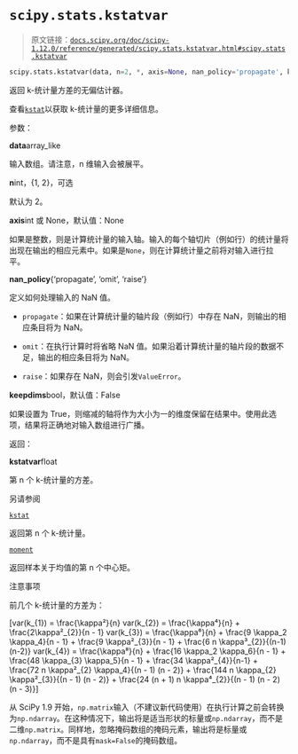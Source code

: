 # `scipy.stats.kstatvar`

> 原文链接：[`docs.scipy.org/doc/scipy-1.12.0/reference/generated/scipy.stats.kstatvar.html#scipy.stats.kstatvar`](https://docs.scipy.org/doc/scipy-1.12.0/reference/generated/scipy.stats.kstatvar.html#scipy.stats.kstatvar)

```py
scipy.stats.kstatvar(data, n=2, *, axis=None, nan_policy='propagate', keepdims=False)
```

返回 k-统计量方差的无偏估计器。

查看[`kstat`](https://docs.scipy.org/doc/scipy-1.12.0/reference/generated/scipy.stats.kstat.html#scipy.stats.kstat "scipy.stats.kstat")以获取 k-统计量的更多详细信息。

参数：

**data**array_like

输入数组。请注意，n 维输入会被展平。

**n**int，{1, 2}，可选

默认为 2。

**axis**int 或 None，默认值：None

如果是整数，则是计算统计量的输入轴。输入的每个轴切片（例如行）的统计量将出现在输出的相应元素中。如果是`None`，则在计算统计量之前将对输入进行拉平。

**nan_policy**{‘propagate’, ‘omit’, ‘raise’}

定义如何处理输入的 NaN 值。

+   `propagate`：如果在计算统计量的轴片段（例如行）中存在 NaN，则输出的相应条目将为 NaN。

+   `omit`：在执行计算时将省略 NaN 值。如果沿着计算统计量的轴片段的数据不足，输出的相应条目将为 NaN。

+   `raise`：如果存在 NaN，则会引发`ValueError`。

**keepdims**bool，默认值：False

如果设置为 True，则缩减的轴将作为大小为一的维度保留在结果中。使用此选项，结果将正确地对输入数组进行广播。

返回：

**kstatvar**float

第 n 个 k-统计量的方差。

另请参阅

[`kstat`](https://docs.scipy.org/doc/scipy-1.12.0/reference/generated/scipy.stats.kstat.html#scipy.stats.kstat "scipy.stats.kstat")

返回第 n 个 k-统计量。

[`moment`](https://docs.scipy.org/doc/scipy-1.12.0/reference/generated/scipy.stats.moment.html#scipy.stats.moment "scipy.stats.moment")

返回样本关于均值的第 n 个中心矩。

注意事项

前几个 k-统计量的方差为：

\[var(k_{1}) = \frac{\kappa²}{n} var(k_{2}) = \frac{\kappa⁴}{n} + \frac{2\kappa²_{2}}{n - 1} var(k_{3}) = \frac{\kappa⁶}{n} + \frac{9 \kappa_2 \kappa_4}{n - 1} + \frac{9 \kappa²_{3}}{n - 1} + \frac{6 n \kappa³_{2}}{(n-1) (n-2)} var(k_{4}) = \frac{\kappa⁸}{n} + \frac{16 \kappa_2 \kappa_6}{n - 1} + \frac{48 \kappa_{3} \kappa_5}{n - 1} + \frac{34 \kappa²_{4}}{n-1} + \frac{72 n \kappa²_{2} \kappa_4}{(n - 1) (n - 2)} + \frac{144 n \kappa_{2} \kappa²_{3}}{(n - 1) (n - 2)} + \frac{24 (n + 1) n \kappa⁴_{2}}{(n - 1) (n - 2) (n - 3)}\]

从 SciPy 1.9 开始，`np.matrix`输入（不建议新代码使用）在执行计算之前会转换为`np.ndarray`。在这种情况下，输出将是适当形状的标量或`np.ndarray`，而不是二维`np.matrix`。同样地，忽略掩码数组的掩码元素，输出将是标量或`np.ndarray`，而不是具有`mask=False`的掩码数组。
